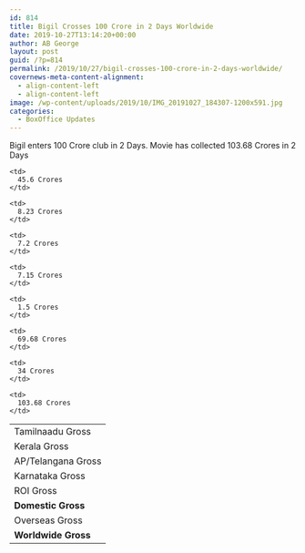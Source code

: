 ```yaml
---
id: 814
title: Bigil Crosses 100 Crore in 2 Days Worldwide
date: 2019-10-27T13:14:20+00:00
author: AB George
layout: post
guid: /?p=814
permalink: /2019/10/27/bigil-crosses-100-crore-in-2-days-worldwide/
covernews-meta-content-alignment:
  - align-content-left
  - align-content-left
image: /wp-content/uploads/2019/10/IMG_20191027_184307-1200x591.jpg
categories:
  - BoxOffice Updates
---
```

Bigil enters 100 Crore club in 2 Days. Movie has collected 103.68 Crores in 2 Days 

<table class="wp-block-table">
  <tr>
    <td>
      Tamilnaadu Gross
    </td>
    
    <td>
      45.6 Crores
    </td>
  </tr>
  
  <tr>
    <td>
      Kerala Gross
    </td>
    
    <td>
      8.23 Crores
    </td>
  </tr>
  
  <tr>
    <td>
      AP/Telangana Gross
    </td>
    
    <td>
      7.2 Crores
    </td>
  </tr>
  
  <tr>
    <td>
      Karnataka Gross
    </td>
    
    <td>
      7.15 Crores
    </td>
  </tr>
  
  <tr>
    <td>
      ROI Gross
    </td>
    
    <td>
      1.5 Crores
    </td>
  </tr>
  
  <tr>
    <td>
      <strong>Domestic Gross</strong>
    </td>
    
    <td>
      69.68 Crores
    </td>
  </tr>
  
  <tr>
    <td>
      Overseas Gross
    </td>
    
    <td>
      34 Crores
    </td>
  </tr>
  
  <tr>
    <td>
      <strong>Worldwide Gross</strong>
    </td>
    
    <td>
      103.68 Crores
    </td>
  </tr>
</table>